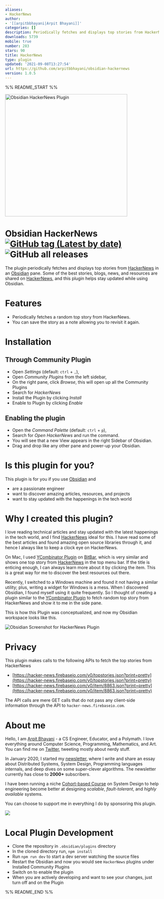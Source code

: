 ```yaml
---
aliases:
- HackerNews
author:
- '[[arpitbbhayani|Arpit Bhayani]]'
categories: []
description: Periodically fetches and displays top stories from HackerNews.
downloads: 5739
mobile: true
number: 283
stars: 90
title: HackerNews
type: plugin
updated: '2021-09-08T13:27:54'
url: https://github.com/arpitbbhayani/obsidian-hackernews
version: 1.0.5
---
```


%% README_START %%

<img src="https://user-images.githubusercontent.com/4745789/131798196-7946c290-b663-48ac-b7ae-bf9de27bb20c.png" alt="Obsidian HackerNews Plugin" width="400" />

# Obsidian HackerNews [![GitHub tag (Latest by date)](https://img.shields.io/github/v/tag/arpitbbhayani/obsidian-hackernews)](https://github.com/arpitbbhayani/obsidian-hackernews/releases) ![GitHub all releases](https://img.shields.io/github/downloads/arpitbbhayani/obsidian-hackernews/total)

The plugin periodically fetches and displays top stories from [HackerNews](https://news.ycombinator.com/) in an [Obsidian](https://obsidian.md) pane. Some of the best stories, blogs, news, and resources are shared on [HackerNews](https://news.ycombinator.com/), and this plugin helps stay updated while using Obsidian.

# Features

 - Periodically fetches a random top story from HackerNews.
 - You can save the story as a note allowing you to revisit it again.

# Installation

## Through Community Plugin

 - Open *Settings* (default: `ctrl` + `,`),
 - Open *Community Plugins* from the left sidebar,
 - On the right pane, click *Browse*, this will open up all the Community Plugins
 - Search for *HackerNews*
 - Install the Plugin by clicking *Install*
 - Enable to Plugin by clicking *Enable*

## Enabling the plugin

 - Open the *Command Palette* (default: `ctrl` + `p`),
 - Search for *Open HackerNews* and run the command.
 - You will see that a new View appears in the right Sidebar of Obsidian.
 - Drag and drop like any other pane and power-up your Obsidian.


# Is this plugin for you?

This plugin is for you if you use [Obsidian](https://obsidian.md) and
 - are a passionate engineer
 - want to discover amazing articles, resources, and projects
 - want to stay updated with the happenings in the tech world


# Why I created this plugin?
I love reading technical articles and stay updated with the latest happenings in the tech world, and I find [HackerNews](https://news.ycombinator.com/) ideal for this. I have read some of the best articles and found amazing open source libraries through it, and hence I always like to keep a clock eye on HackerNews.

On Mac, I used [YCombinator Plugin](https://github.com/martinsirbe/ycombinator-bitbar) on [BitBar](https://xbarapp.com/), which is very similar and shows one top story from [HackerNews](https://news.ycombinator.com/) in the top menu bar. If the title is enticing enough, I can always learn more about it by clicking the item. This is a great way for me to discover the best resources out there.

Recently, I switched to a Windows machine and found it not having a similar utility; plus, writing a widget for Windows is a mess. When I discovered Obsidian, I found myself using it quite frequently. So I thought of creating a plugin similar to the [YCombinator Plugin](https://github.com/martinsirbe/ycombinator-bitbar) to fetch random top story from HackerNews and show it to me in the side pane.

This is how this Plugin was conceptualized, and now my Obsidian workspace looks like this.

![Obsidian Screenshot for HackerNews Plugin](https://user-images.githubusercontent.com/4745789/131978712-718691dd-57bb-48ea-bd4b-d8e182ec6c16.PNG)

# Privacy
This plugin makes calls to the following APIs to fetch the top stories from HackerNews
 - [https://hacker-news.firebaseio.com/v0/topstories.json?print=pretty](https://hacker-news.firebaseio.com/v0/topstories.json?print=pretty)
 - [https://hacker-news.firebaseio.com/v0/item/8863.json?print=pretty](https://hacker-news.firebaseio.com/v0/item/8863.json?print=pretty)

The API calls are mere GET calls that do not pass any client-side information through the API to `hacker-news.firebaseio.com`.  

# About me

Hello, I am [Arpit Bhayani](https://arpitbhayani.me/) - a CS Engineer, Educator, and a Polymath. I love everything around Computer Science, Programming, Mathematics, and Art. You can find me on [Twitter](https://twitter.com/arpit_bhayani), tweeting mostly about nerdy stuff.

In January 2020, I started my [newsletter](https://arpitbhayani.me/newsletter), where I write and share an essay about Distributed Systems, System Design, Programming languages internals, and deep dives on some super-clever algorithms. The newsletter currently has close to **2000+** subscribers.

I have been running a niche [Cohort-based Course](https://arpitbhayani.me/masterclass) on System Design to help engineering become better at designing  _scalable_,  _fault-tolerant_, and  _highly available_  systems.

You can choose to support me in everything I do by sponsoring this plugin.

<a  href="https://www.buymeacoffee.com/arpitbhayani"><img  src="https://img.buymeacoffee.com/button-api/?text=Buy me a coffee&emoji=&slug=arpitbhayani&button_colour=5F7FFF&font_colour=ffffff&font_family=Inter&outline_colour=000000&coffee_colour=FFDD00"></a>

# Local Plugin Development

 - Clone the repository in `.obsidian/plugins` directory
 - In the cloned directory run, `npm install`
 - Run `npm run dev` to start a dev server watching the source files
 - Restart the Obsidian and now you would see `HackerNews` plugins under Installed Community Plugins
 - Switch on to enable the plugin
 - When you are actively developing and want to see your changes, just turn off and on the Plugin


%% README_END %%